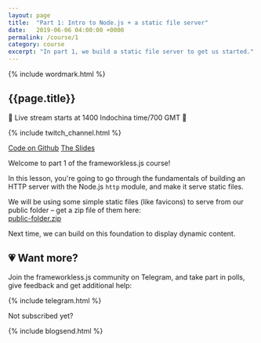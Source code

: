 ```yaml
---
layout: page
title:  "Part 1: Intro to Node.js + a static file server"
date:   2019-06-06 04:00:00 +0000
permalink: /course/1
category: course
excerpt: "In part 1, we build a static file server to get us started."
---
```

<section>
  {% include wordmark.html %}

  <h1>{{page.title}}</h1>
  
  <p>🚨 Live stream starts at 1400 Indochina time/700 GMT 🚨</p>

  {% include twitch_channel.html %}

  <div class="flex choice-box">
    <a href="https://github.com/frameworkless-js/remind.ist/tree/stage/1" class="centered">Code on Github</a>
    <a href="https://slides.com/fiiv/frameworklessjs-1/" class="centered">The Slides</a>
  </div>

  <p>Welcome to part 1 of the <span class="primary-text">frameworkless.js</span> course!</p>

  <p>In this lesson, you're going to go through the fundamentals of building an HTTP server with the Node.js <code>http</code> module, and make it serve static files.</p>

  <p>We will be using some simple static files (like favicons) to serve from our public folder – get a zip file of them here:<br>
    <a href="/files/public-folder.zip">public-folder.zip</a>
  </p>

  <p>Next time, we can build on this foundation to display dynamic content.</p>
</section>

<section class="telegram-box">
  <h2 class="centered">💗 Want more?</h2>
  <p class="centered">Join the <span class="primary-text">frameworkless.js</span> community on Telegram, and take part in polls, give feedback and get additional help:</p>

  {% include telegram.html %}
</section>

<section>
  <p class="sub-callout">
    Not subscribed yet?
  </p>
  {% include blogsend.html %}
</section>
